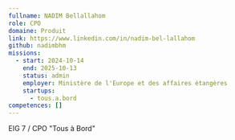 ```yaml
---
fullname: NADIM Bellallahom
role: CPO
domaine: Produit
link: https://www.linkedin.com/in/nadim-bel-lallahom
github: nadimbhm
missions:
  - start: 2024-10-14
    end: 2025-10-13
    status: admin
    employer: Ministère de l'Europe et des affaires étangères
    startups:
      - tous.a.bord
competences: []
---
```

EIG 7 / CPO
"Tous à Bord" 